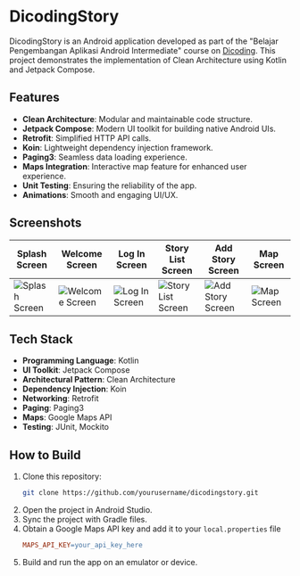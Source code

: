 # DicodingStory

DicodingStory is an Android application developed as part of the "Belajar Pengembangan Aplikasi Android Intermediate" course on [Dicoding](https://www.dicoding.com/academies/352). This project demonstrates the implementation of Clean Architecture using Kotlin and Jetpack Compose.

## Features

- **Clean Architecture**: Modular and maintainable code structure.
- **Jetpack Compose**: Modern UI toolkit for building native Android UIs.
- **Retrofit**: Simplified HTTP API calls.
- **Koin**: Lightweight dependency injection framework.
- **Paging3**: Seamless data loading experience.
- **Maps Integration**: Interactive map feature for enhanced user experience.
- **Unit Testing**: Ensuring the reliability of the app.
- **Animations**: Smooth and engaging UI/UX.

## Screenshots

| Splash Screen | Welcome Screen | Log In Screen | Story List Screen | Add Story Screen | Map Screen |
|---------------|----------------|---------------|-------------------|------------------|------------|
| ![Splash Screen](https://github.com/user-attachments/assets/e20adde1-ac5a-4067-9c19-96b0dbafe656) | ![Welcome Screen](https://github.com/user-attachments/assets/756ee354-8e40-4166-bf2d-2d2f21c1eae1) | ![Log In Screen](https://github.com/user-attachments/assets/bfd7a602-21f6-4c11-8ff3-c630d470dab7) | ![Story List Screen](https://github.com/user-attachments/assets/d08c7959-5c4a-4896-b9b0-cd687b19caca) | ![Add Story Screen](https://github.com/user-attachments/assets/b27c4746-82ce-46ee-8ef9-b840fa503741) | ![Map Screen](https://github.com/user-attachments/assets/1bc3fb37-f641-4b30-9c37-070f020fa16a) |


## Tech Stack

- **Programming Language**: Kotlin
- **UI Toolkit**: Jetpack Compose
- **Architectural Pattern**: Clean Architecture
- **Dependency Injection**: Koin
- **Networking**: Retrofit
- **Paging**: Paging3
- **Maps**: Google Maps API
- **Testing**: JUnit, Mockito

## How to Build

1. Clone this repository:
   ```bash
   git clone https://github.com/yourusername/dicodingstory.git
2. Open the project in Android Studio.
3. Sync the project with Gradle files.
4. Obtain a Google Maps API key and add it to your ```local.properties``` file
   ```makefile
   MAPS_API_KEY=your_api_key_here
5. Build and run the app on an emulator or device.

